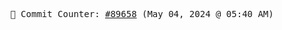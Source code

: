<p align="center">
    <samp>
        📮 Commit Counter: <a href="https://github.com/Javascript-void0/Javascript-void0/commits/main">#89658</a> (May 04, 2024 @ 05:40 AM)
    </samp>
</p>